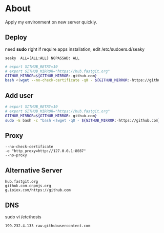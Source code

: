 # About

Apply my environment on new server quickly.



## Deploy

need **sudo** right if require apps installation, edit /etc/sudoers.d/seaky

`seaky  ALL=(ALL:ALL) NOPASSWD: ALL`

```bash
# export GITHUB_RETRY=10
# export GITHUB_MIRROR="https://hub.fastgit.org"
GITHUB_MIRROR=${GITHUB_MIRROR:-github.com}
bash <(wget --no-check-certificate -qO - ${GITHUB_MIRROR:-https://github.com}/sseaky/deploy/raw/master/init/init_user.sh) [module]
```



## Add user
```bash
# export GITHUB_RETRY=10
# export GITHUB_MIRROR="https://hub.fastgit.org"
GITHUB_MIRROR=${GITHUB_MIRROR:-github.com}
sudo -E bash -c "bash <(wget -qO - ${GITHUB_MIRROR:-https://github.com}/sseaky/deploy/raw/master/init/add_user.sh) -u <new_user> [-s]"
```


## Proxy

```
--no-check-certificate 
-e "http_proxy=http://127.0.0.1:8087"
--no-proxy
```



## Alternative Server

```
hub.fastgit.org
github.com.cnpmjs.org
g.ioiox.com/https://github.com
```



## DNS

sudo vi /etc/hosts

```
199.232.4.133 raw.githubusercontent.com
```

